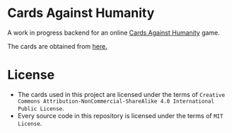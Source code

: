 # Cards Against Humanity

A work in progress backend for an online [Cards Against Humanity](https://www.cardsagainsthumanity.com/) game.

The cards are obtained from [here.](https://crhallberg.com/cah/)

# License

-	The cards used in this project are licensed under the terms of `Creative Commons Attribution-NonCommercial-ShareAlike 4.0 International Public License`.
-	Every source code in this repository is licensed under the terms of `MIT License`.
